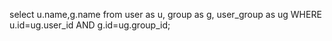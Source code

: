 select u.name,g.name from user as u, group as g, user_group as ug WHERE u.id=ug.user_id AND g.id=ug.group_id;

